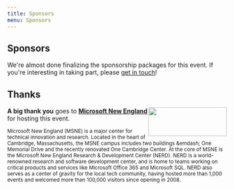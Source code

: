 ```yaml
---
title: Sponsors
menu: Sponsors
---
```


## Sponsors

We're almost done finalizing the sponsorship packages for this event. If you're interesting in taking part, please [get in touch](mailto:2015-boston-sponsorship@dynamicinfradays.org)!

## Thanks

<img src="http://microsoftnewengland.com/eventmanager/img/MSFT_logo_rgb_C-Gray_D.png" width="180" height="66" style="margin-left:auto;margin-right:auto;float:right">

**A big thank you** goes to **[Microsoft New England](http://microsoftnewengland.com/about)** for hosting this event.

<span style="font-size: smaller">Microsoft New England (MSNE) is a major center for technical innovation and research. Located in the heart of Cambridge, Massachusetts, the MSNE campus includes two buildings &emdash; One Memorial Drive and the recently renovated One Cambridge Center. At the core of MSNE is the Microsoft New England Research & Development Center (NERD). NERD is a world-renowned research and software development center, and is home to teams working on critical products and services like Microsoft Office 365 and Microsoft SQL. NERD also serves as a center of gravity for the local tech community, having hosted more than 1,000 events and welcomed more than 100,000 visitors since opening in 2008.</span>
